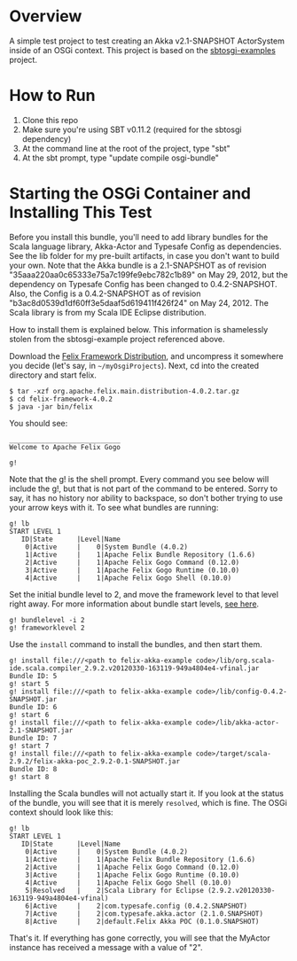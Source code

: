 # Overview
A simple test project to test creating an Akka v2.1-SNAPSHOT ActorSystem inside of an OSGi context.  This project is based on the [sbtosgi-examples](https://github.com/oscarvarto/sbtosgi-examples) project.

# How to Run
1. Clone this repo
2. Make sure you're using SBT v0.11.2 (required for the sbtosgi dependency)
2. At the command line at the root of the project, type "sbt"
3. At the sbt prompt, type "update compile osgi-bundle"

# Starting the OSGi Container and Installing This Test

Before you install this bundle, you'll need to add library bundles for the Scala language library, Akka-Actor and Typesafe Config as dependencies.  See the lib folder for my pre-built artifacts, in case you don't want to build your own.  Note that the Akka bundle is a 2.1-SNAPSHOT as of revision "35aaa220aa0c65333e75a7c199fe9ebc782c1b89" on May 29, 2012, but the dependency on Typesafe Config has been changed to 0.4.2-SNAPSHOT.  Also, the Config is a 0.4.2-SNAPSHOT as of revision "b3ac8d0539d1df60ff3e5daaf5d619411f426f24" on May 24, 2012.  The Scala library is from my Scala IDE Eclipse distribution.

How to install them is explained below.  This information is shamelessly stolen from the sbtosgi-example project referenced above.

Download the [Felix Framework Distribution](http://felix.apache.org/site/downloads.cgi), and uncompress it somewhere you decide (let's say, in `~/myOsgiProjects`). Next, cd into the created directory and start felix.
```
$ tar -xzf org.apache.felix.main.distribution-4.0.2.tar.gz
$ cd felix-framework-4.0.2
$ java -jar bin/felix
```
You should see:
```
____________________________
Welcome to Apache Felix Gogo

g!
```
Note that the g! is the shell prompt.  Every command you see below will include the g!, but that is not part of the command to be entered.  Sorry to say, it has no history nor ability to backspace, so don't bother trying to use your arrow keys with it.  To see what bundles are running:
```
g! lb
START LEVEL 1
   ID|State      |Level|Name
    0|Active     |    0|System Bundle (4.0.2)
    1|Active     |    1|Apache Felix Bundle Repository (1.6.6)
    2|Active     |    1|Apache Felix Gogo Command (0.12.0)
    3|Active     |    1|Apache Felix Gogo Runtime (0.10.0)
    4|Active     |    1|Apache Felix Gogo Shell (0.10.0)
```
Set the initial bundle level to 2, and move the framework level to that level right away.  For more information about bundle start levels, [see here](http://aaronz-sakai.blogspot.com/2009/05/osgi-system-and-bundle-start-levels.html).
```
g! bundlelevel -i 2
g! frameworklevel 2
```
Use the `install` command to install the bundles, and then start them.
```
g! install file:///<path to felix-akka-example code>/lib/org.scala-ide.scala.compiler_2.9.2.v20120330-163119-949a4804e4-vfinal.jar
Bundle ID: 5
g! start 5
g! install file:///<path to felix-akka-example code>/lib/config-0.4.2-SNAPSHOT.jar
Bundle ID: 6
g! start 6
g! install file:///<path to felix-akka-example code>/lib/akka-actor-2.1-SNAPSHOT.jar
Bundle ID: 7
g! start 7
g! install file:///<path to felix-akka-example code>/target/scala-2.9.2/felix-akka-poc_2.9.2-0.1-SNAPSHOT.jar
Bundle ID: 8
g! start 8
```
Installing the Scala bundles will not actually start it.  If you look at the status of the bundle, you will see that it is merely `resolved`, which is fine.  The OSGi context should look like this:
```
g! lb
START LEVEL 1
   ID|State      |Level|Name
    0|Active     |    0|System Bundle (4.0.2)
    1|Active     |    1|Apache Felix Bundle Repository (1.6.6)
    2|Active     |    1|Apache Felix Gogo Command (0.12.0)
    3|Active     |    1|Apache Felix Gogo Runtime (0.10.0)
    4|Active     |    1|Apache Felix Gogo Shell (0.10.0)
    5|Resolved   |    2|Scala Library for Eclipse (2.9.2.v20120330-163119-949a4804e4-vfinal)
    6|Active     |    2|com.typesafe.config (0.4.2.SNAPSHOT)
    7|Active     |    2|com.typesafe.akka.actor (2.1.0.SNAPSHOT)
    8|Active     |    2|default.Felix Akka POC (0.1.0.SNAPSHOT)
```
That's it.  If everything has gone correctly, you will see that the MyActor instance has received a message with a value of "2".